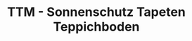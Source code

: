 ---
title: "TTM - Sonnenschutz Tapeten Teppichboden"
url: /weimar/ttm-sonnenschutz-tapeten-teppichboden/
shop: Baumarkt
---